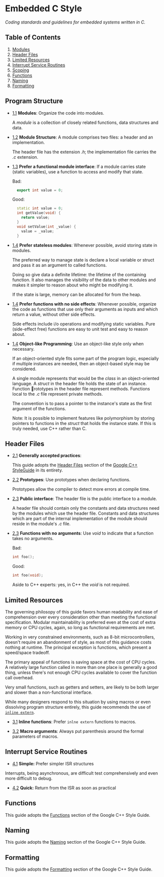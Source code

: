 # Embedded C Style

*Coding standards and guidelines for embedded systems written in C.*

## Table of Contents

  1. [Modules](#modules)
  1. [Header Files](#header-files)
  1. [Limited Resources](#limited-resources)
  1. [Interrupt Service Routines](#isrs)
  1. [Scoping](#scoping)
  1. [Functions](#functions)
  1. [Naming](#naming)
  1. [Formatting](#formatting)
  
## Program Structure
  <a name="header-files"></a><a name="1.1"></a>
  - [1.1](program-structure--modules) **Modules**: Organize the code into modules.
  
    A *module* is a collection of closely related functions, data structures
    and data.
  
  - [1.2](program-structure--files) **Module Structure**: A module comprises two files: a header and an implementation.
  
    The header file has the extension *.h*; the implementation file carries the *.c* extension.
    
  - [1.3](prefer-function-interface) **Prefer a functional module interface**: If a module carries state (static variables), use a function to access and modify that state.
  
    Bad:
    ```cpp
      export int value = 0;
    ```
    
    Good:
    ```cpp
      static int value = 0;
      int getValue(void) {
        return value;
      }
      void setValue(int _value) {
        value = _value;
      }
    ```
    
  - [1.4](prefer-stateless-modules) **Prefer stateless modules**: Whenever possible, avoid storing state in modules.
  
    The preferred way to manage state is declare a local variable or struct and pass it as an argument to called functions.
    
    Doing so give data a definite lifetime: the lifetime of the containing function. It also manages the visibility of the data to other modules and makes it simpler to reason about who might be modifying it.
    
    If the state is large, memory can be allocated for from the heap.
  
  - [1.4](prefer-pure-functions) **Prefer functions with no side effects**: Whenever possible, organize the code as functions that use only their arguments as inputs and which return a value, without other side effects.
    
    Side effects include i/o operations and modifying static variables. Pure (side-effect free) functions are easy to unit test and easy to reason about.
  
  - [1.4](object-based-programming) **Object-like Programming**: Use an object-like style only when necessary.
  
    If an object-oriented style fits some part of the program logic, especially if multiple instances are needed, then an object-based style may be considered.
    
    A single module represents that would be the *class* in an object-oriented language. A *struct* in the header file holds the state of an instance.  Function rototypes in the header file represent methods. Functions local to the *.c* file represent private methods.
    
    The convention is to pass a pointer to the instance's state as the first argument of the functions.
    
    Note: It is possible to implement features like polymorphism by storing pointers to functions in the *struct* that holds the instance state. If this is truly needed, use C++ rather than C.

## Header Files

  <a name="header-files"></a><a name="1.1"></a>
  - [2.1](header-files--gap) **Generally accepted practices**: 
  
    This guide adopts the [Header Files](https://google.github.io/styleguide/cppguide.html#Header_Files) section of the [Google C++ StyleGuide](https://google.github.io/styleguide/cppguide.html) in its entirety.
    
  <a name="1.2"></a>
  - [2.2](header-files--prototypes) **Prototypes**: Use prototypes when declaring functions.
  
    Prototypes allow the compiler to detect more errors at compile time.
    
  <a name="1.3"></a>
  - [2.3](header-files--public-interface) **Public interface**: The header file is the public interface to a module.
  
    A header file should contain only the constants and data structures need by the modules which use the header file. Constants and data structures which are part of the internal implementation of the module should reside in the module's *.c* file.
    
  <a name="1.4"></a>
  - [2.3](header-files--no-args) **Functions with no arguments**: Use *void* to indicate that a function takes no arguments.
  
    Bad:
    
    ```cpp
    int foo();
    ```
    
    Good:
    
    ```cpp
    int foo(void);
    ```
    
    Aside to C++ experts: yes, in C++ the *void* is not required.
  
## Limited Resources

  <a name="limited-resources"></a>

  The governing philosopy of this guide favors human readability and ease of
  comprehension over every consideration other than meeting the functional
  specification. Modular maintainability is preferred even at the cost of extra
  memory or CPU cycles, again, so long as functional requirements are met.

  Working in very constrained environments, such as 8-bit
  microcontrollers, doesn't require an abandonment of style, as most of this
  guidance costs nothing at runtime. The principal exception is functions,
  which present a speed/space tradeoff.

  The primary appeal of functions is saving space at the cost of CPU
  cycles. A relatively large function called in more than one place is
  generally a good thing, unless there's not enough CPU cycles available to
  cover the function call overhead.

  Very small functions, such as getters and setters, are likely to be both
  larger and slower than a non-functional interface.

  While many designers respond to this situation by using macros or even
  dissolving program structure entirely, this guide recommends the use of
  [`inline extern`](https://gcc.gnu.org/onlinedocs/gcc/Inline.html).

  <a name="3.1"></a>
  - [3.1](limited-resources--inline) **Inline functions**: Prefer `inlne
  extern` functions to macros.
  
  <a name="3.2"></a>
  - [3.2](limited-resources--macros) **Macro arguments**: Always put
  parenthesis around the formal parameters of macros.

## Interrupt Service Routines

  <a name="isrs"></a><a name="4.1"></a>
  - [4.1](isrs--simple) **Simple:** Prefer simpler ISR structures

  Interrupts, being asynchronous, are difficult test comprehensively and even
  more difficult to debug. 

  - [4.2](isrs--short) **Quick:** Return from the ISR as soon as practical


<!---
## Scoping

  <a name="scoping"></a><a name="4.1"></a>
  - [5.1](scoping-struct)
-->
  

## Functions

  <a name="functions"></a>
  This guide adopts the [Functions](https://google.github.io/styleguide/cppguide.html#Functions) section of the Google C++ Style Guide.
    
## Naming

  <a name="naming"></a>
  This guide adopts the [Naming](https://google.github.io/styleguide/cppguide.html#Naming) section of the Google C++ Style Guide.
    
## Formatting

  <a name="formatting"></a>
  
  This guide adopts the [Formatting](https://google.github.io/styleguide/cppguide.html#Formatting) section of the Google C++ Style Guide.
  
